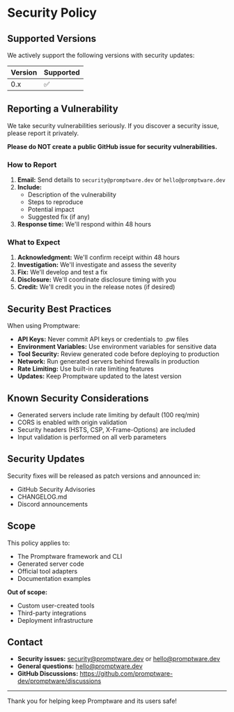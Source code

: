 # Security Policy

## Supported Versions

We actively support the following versions with security updates:

| Version | Supported          |
| ------- | ------------------ |
| 0.x     | :white_check_mark: |

## Reporting a Vulnerability

We take security vulnerabilities seriously. If you discover a security issue, please report it privately.

**Please do NOT create a public GitHub issue for security vulnerabilities.**

### How to Report

1. **Email:** Send details to `security@promptware.dev` or `hello@promptware.dev`
2. **Include:**
   - Description of the vulnerability
   - Steps to reproduce
   - Potential impact
   - Suggested fix (if any)
3. **Response time:** We'll respond within 48 hours

### What to Expect

1. **Acknowledgment:** We'll confirm receipt within 48 hours
2. **Investigation:** We'll investigate and assess the severity
3. **Fix:** We'll develop and test a fix
4. **Disclosure:** We'll coordinate disclosure timing with you
5. **Credit:** We'll credit you in the release notes (if desired)

## Security Best Practices

When using Promptware:

- **API Keys:** Never commit API keys or credentials to .pw files
- **Environment Variables:** Use environment variables for sensitive data
- **Tool Security:** Review generated code before deploying to production
- **Network:** Run generated servers behind firewalls in production
- **Rate Limiting:** Use built-in rate limiting features
- **Updates:** Keep Promptware updated to the latest version

## Known Security Considerations

- Generated servers include rate limiting by default (100 req/min)
- CORS is enabled with origin validation
- Security headers (HSTS, CSP, X-Frame-Options) are included
- Input validation is performed on all verb parameters

## Security Updates

Security fixes will be released as patch versions and announced in:
- GitHub Security Advisories
- CHANGELOG.md
- Discord announcements

## Scope

This policy applies to:
- The Promptware framework and CLI
- Generated server code
- Official tool adapters
- Documentation examples

**Out of scope:**
- Custom user-created tools
- Third-party integrations
- Deployment infrastructure

## Contact

- **Security issues:** security@promptware.dev or hello@promptware.dev
- **General questions:** hello@promptware.dev
- **GitHub Discussions:** https://github.com/promptware-dev/promptware/discussions

---

Thank you for helping keep Promptware and its users safe!
